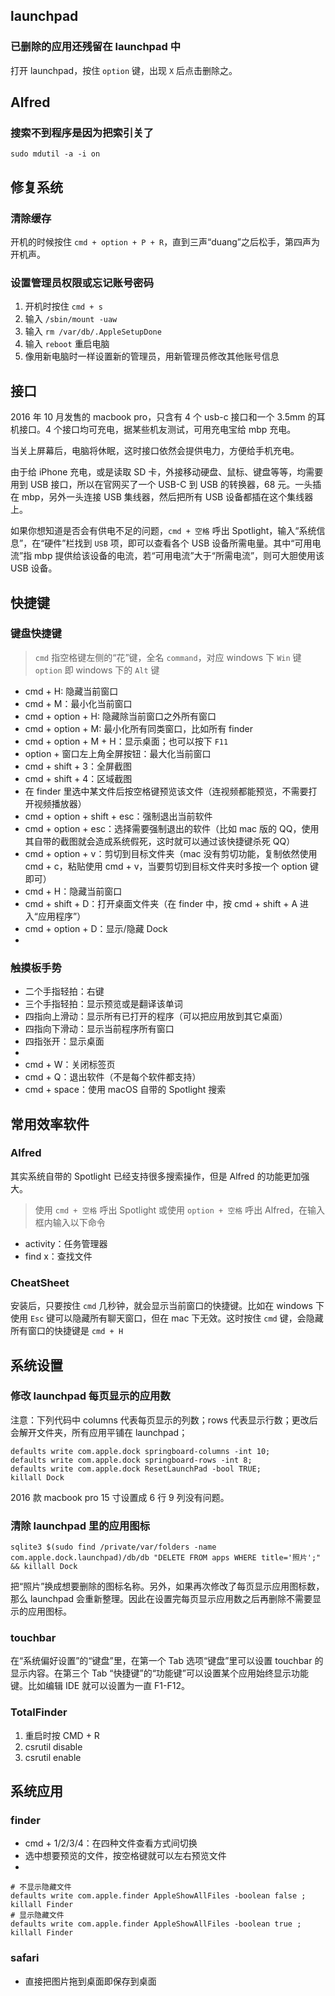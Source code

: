 ## launchpad

### 已删除的应用还残留在 launchpad 中

打开 launchpad，按住 `option` 键，出现 `X` 后点击删除之。

## Alfred

### 搜索不到程序是因为把索引关了

```
sudo mdutil -a -i on
```

## 修复系统

### 清除缓存

开机的时候按住 `cmd + option + P + R`，直到三声“duang”之后松手，第四声为开机声。

### 设置管理员权限或忘记账号密码

1. 开机时按住 `cmd + s`
2. 输入 `/sbin/mount -uaw`
3. 输入 `rm /var/db/.AppleSetupDone`
4. 输入 `reboot` 重启电脑
5. 像用新电脑时一样设置新的管理员，用新管理员修改其他账号信息

## 接口

2016 年 10 月发售的 macbook pro，只含有 4 个 usb-c 接口和一个 3.5mm 的耳机接口。4 个接口均可充电，据某些机友测试，可用充电宝给 mbp 充电。

当关上屏幕后，电脑将休眠，这时接口依然会提供电力，方便给手机充电。

由于给 iPhone 充电，或是读取 SD 卡，外接移动硬盘、鼠标、键盘等等，均需要用到 USB 接口，所以在官网买了一个 USB-C 到 USB 的转换器，68 元。一头插在 mbp，另外一头连接 USB 集线器，然后把所有 USB 设备都插在这个集线器上。

如果你想知道是否会有供电不足的问题，`cmd + 空格` 呼出 Spotlight，输入“系统信息”，在“硬件”栏找到 `USB` 项，即可以查看各个 USB 设备所需电量。其中“可用电流”指 mbp 提供给该设备的电流，若“可用电流”大于“所需电流”，则可大胆使用该 USB 设备。

## 快捷键

### 键盘快捷键

> `cmd` 指空格键左侧的“花”键，全名 `command`，对应 windows 下 `Win` 键
> `option` 即 windows 下的 `Alt` 键

- cmd + H: 隐藏当前窗口
- cmd + M：最小化当前窗口
- cmd + option + H: 隐藏除当前窗口之外所有窗口
- cmd + option + M: 最小化所有同类窗口，比如所有 finder
- cmd + option + M + H：显示桌面；也可以按下 `F11`
- option + 窗口左上角全屏按钮：最大化当前窗口
- cmd + shift + 3：全屏截图
- cmd + shift + 4：区域截图
- 在 finder 里选中某文件后按空格键预览该文件（连视频都能预览，不需要打开视频播放器）
- cmd + option + shift + esc：强制退出当前软件
- cmd + option + esc：选择需要强制退出的软件（比如 mac 版的 QQ，使用其自带的截图就会造成系统假死，这时就可以通过该快捷键杀死 QQ）
- cmd + option + v：剪切到目标文件夹（mac 没有剪切功能，复制依然使用 cmd + c，粘贴使用 cmd + v，当要剪切到目标文件夹时多按一个 option 键即可）
- cmd + H：隐藏当前窗口
- cmd + shift + D：打开桌面文件夹（在 finder 中，按 cmd + shift + A 进入“应用程序”）
- cmd + option + D：显示/隐藏 Dock
-

### 触摸板手势

- 二个手指轻拍：右键
- 三个手指轻拍：显示预览或是翻译该单词
- 四指向上滑动：显示所有已打开的程序（可以把应用放到其它桌面）
- 四指向下滑动：显示当前程序所有窗口
- 四指张开：显示桌面
-
- cmd + W：关闭标签页
- cmd + Q：退出软件（不是每个软件都支持）
- cmd + space：使用 macOS 自带的 Spotlight 搜索

## 常用效率软件

### Alfred

其实系统自带的 Spotlight 已经支持很多搜索操作，但是 Alfred 的功能更加强大。

> 使用 `cmd + 空格` 呼出 Spotlight 或使用 `option + 空格` 呼出 Alfred，在输入框内输入以下命令

- activity：任务管理器
- find x：查找文件

### CheatSheet

安装后，只要按住 `cmd` 几秒钟，就会显示当前窗口的快捷键。比如在 windows 下使用 `Esc` 键可以隐藏所有聊天窗口，但在 mac 下无效。这时按住 `cmd` 键，会隐藏所有窗口的快捷键是 `cmd + H`

## 系统设置

### 修改 launchpad 每页显示的应用数

注意：下列代码中 columns 代表每页显示的列数；rows 代表显示行数；更改后会解开文件夹，所有应用平铺在 launchpad；

```
defaults write com.apple.dock springboard-columns -int 10;
defaults write com.apple.dock springboard-rows -int 8;
defaults write com.apple.dock ResetLaunchPad -bool TRUE;
killall Dock
```

2016 款 macbook pro 15 寸设置成 6 行 9 列没有问题。

### 清除 launchpad 里的应用图标

```
sqlite3 $(sudo find /private/var/folders -name com.apple.dock.launchpad)/db/db "DELETE FROM apps WHERE title='照片';" && killall Dock
```

把“照片”换成想要删除的图标名称。另外，如果再次修改了每页显示应用图标数，那么 launchpad 会重新整理。因此在设置完每页显示应用数之后再删除不需要显示的应用图标。

### touchbar

在“系统偏好设置”的“键盘”里，在第一个 Tab 选项“键盘”里可以设置 touchbar 的显示内容。在第三个 Tab “快捷键”的“功能键”可以设置某个应用始终显示功能键。比如编辑 IDE 就可以设置为一直 F1-F12。

### TotalFinder

1. 重启时按 CMD + R
2. csrutil disable
3. csrutil enable

## 系统应用

### finder

- cmd + 1/2/3/4：在四种文件查看方式间切换
- 选中想要预览的文件，按空格键就可以左右预览文件
-

```
# 不显示隐藏文件
defaults write com.apple.finder AppleShowAllFiles -boolean false ; killall Finder
# 显示隐藏文件
defaults write com.apple.finder AppleShowAllFiles -boolean true ; killall Finder
```

### safari

- 直接把图片拖到桌面即保存到桌面
